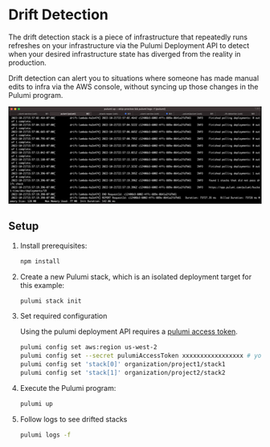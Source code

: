 # Drift Detection

The drift detection stack is a piece of infrastructure that repeatedly runs
refreshes on your infrastructure via the Pulumi Deployment API to detect when
your desired infrastructure state has diverged from the reality in production.

Drift detection can alert you to situations where someone has made manual edits
to infra via the AWS console, without syncing up those changes in the Pulumi
program.

![](./drift-detection.png)

## Setup

1. Install prerequisites:

    ```bash
    npm install
    ```

1. Create a new Pulumi stack, which is an isolated deployment target for this
   example:

    ```bash
    pulumi stack init
    ```

1. Set required configuration

    Using the pulumi deployment API requires a [pulumi access token](https://www.pulumi.com/docs/intro/pulumi-service/accounts/#access-tokens).

    ```bash
    pulumi config set aws:region us-west-2
    pulumi config set --secret pulumiAccessToken xxxxxxxxxxxxxxxxx # your access token value
    pulumi config set 'stack[0]' organization/project1/stack1
    pulumi config set 'stack[1]' organization/project2/stack2
    ```

1. Execute the Pulumi program:

    ```bash
    pulumi up
    ```

1. Follow logs to see drifted stacks

    ```bash
    pulumi logs -f
    ```

